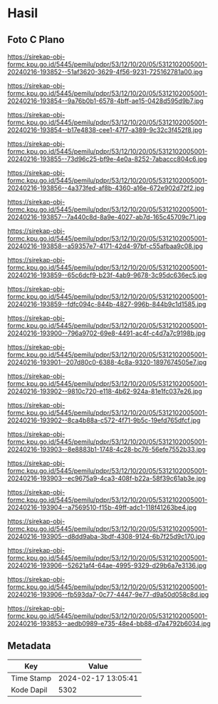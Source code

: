 # Hasil

## Foto C Plano

https://sirekap-obj-formc.kpu.go.id/5445/pemilu/pdpr/53/12/10/20/05/5312102005001-20240216-193852--51af3620-3629-4f56-9231-725162781a00.jpg

https://sirekap-obj-formc.kpu.go.id/5445/pemilu/pdpr/53/12/10/20/05/5312102005001-20240216-193854--9a76b0b1-6578-4bff-ae15-0428d595d9b7.jpg

https://sirekap-obj-formc.kpu.go.id/5445/pemilu/pdpr/53/12/10/20/05/5312102005001-20240216-193854--b17e4838-cee1-47f7-a389-9c32c3f452f8.jpg

https://sirekap-obj-formc.kpu.go.id/5445/pemilu/pdpr/53/12/10/20/05/5312102005001-20240216-193855--73d96c25-bf9e-4e0a-8252-7abaccc804c6.jpg

https://sirekap-obj-formc.kpu.go.id/5445/pemilu/pdpr/53/12/10/20/05/5312102005001-20240216-193856--4a373fed-af8b-4360-a16e-672e902d72f2.jpg

https://sirekap-obj-formc.kpu.go.id/5445/pemilu/pdpr/53/12/10/20/05/5312102005001-20240216-193857--7a440c8d-8a9e-4027-ab7d-165c45709c71.jpg

https://sirekap-obj-formc.kpu.go.id/5445/pemilu/pdpr/53/12/10/20/05/5312102005001-20240216-193858--a59357e7-4171-42d4-97bf-c55afbaa9c08.jpg

https://sirekap-obj-formc.kpu.go.id/5445/pemilu/pdpr/53/12/10/20/05/5312102005001-20240216-193859--65c6dcf9-b23f-4ab9-9678-3c95dc636ec5.jpg

https://sirekap-obj-formc.kpu.go.id/5445/pemilu/pdpr/53/12/10/20/05/5312102005001-20240216-193859--fdfc094c-844b-4827-996b-844b9c1d1585.jpg

https://sirekap-obj-formc.kpu.go.id/5445/pemilu/pdpr/53/12/10/20/05/5312102005001-20240216-193900--796a9702-69e8-4491-ac4f-c4d7a7c9198b.jpg

https://sirekap-obj-formc.kpu.go.id/5445/pemilu/pdpr/53/12/10/20/05/5312102005001-20240216-193901--207d80c0-6388-4c8a-9320-1897674505e7.jpg

https://sirekap-obj-formc.kpu.go.id/5445/pemilu/pdpr/53/12/10/20/05/5312102005001-20240216-193902--9810c720-e118-4b62-924a-81e1fc037e26.jpg

https://sirekap-obj-formc.kpu.go.id/5445/pemilu/pdpr/53/12/10/20/05/5312102005001-20240216-193902--8ca4b88a-c572-4f71-9b5c-19efd765dfcf.jpg

https://sirekap-obj-formc.kpu.go.id/5445/pemilu/pdpr/53/12/10/20/05/5312102005001-20240216-193903--8e8883b1-1748-4c28-bc76-56efe7552b33.jpg

https://sirekap-obj-formc.kpu.go.id/5445/pemilu/pdpr/53/12/10/20/05/5312102005001-20240216-193903--ec9675a9-4ca3-408f-b22a-58f39c61ab3e.jpg

https://sirekap-obj-formc.kpu.go.id/5445/pemilu/pdpr/53/12/10/20/05/5312102005001-20240216-193904--a7569510-f15b-49ff-adc1-118f41263be4.jpg

https://sirekap-obj-formc.kpu.go.id/5445/pemilu/pdpr/53/12/10/20/05/5312102005001-20240216-193905--d8dd9aba-3bdf-4308-9124-6b7f25d9c170.jpg

https://sirekap-obj-formc.kpu.go.id/5445/pemilu/pdpr/53/12/10/20/05/5312102005001-20240216-193906--52621af4-64ae-4995-9329-d29b6a7e3136.jpg

https://sirekap-obj-formc.kpu.go.id/5445/pemilu/pdpr/53/12/10/20/05/5312102005001-20240216-193906--fb593da7-0c77-4447-9e77-d9a50d058c8d.jpg

https://sirekap-obj-formc.kpu.go.id/5445/pemilu/pdpr/53/12/10/20/05/5312102005001-20240216-193853--aedb0989-e735-48e4-bb88-d7a4792b6034.jpg


## Metadata

| Key        | Value               |
| ---------- | ------------------- |
| Time Stamp | 2024-02-17 13:05:41 |
| Kode Dapil | 5302                |



